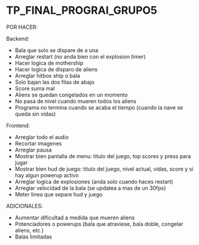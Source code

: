 # TP_FINAL_PROGRAI_GRUPO5

POR HACER:

Backend:
- Bala que solo se dispare de a una
- Arreglar restart (no anda bien con el explosion timer)
- Hacer logica de mothership
- Hacer logica de disparo de aliens
- Arreglar hitbox ship o bala
- Solo bajan las dos filas de abajo
- Score suma mal
- Aliens se quedan congelados en un momento
- No pasa de nivel cuando mueren todos los aliens
- Programa no termina cuando se acaba el tiempo (cuando la nave se queda sin vidas)

Frontend:
- Arreglar todo el audio
- Recortar imagenes
- Arreglar pausa
- Mostrar bien pantalla de menu: titulo del juego, top scores y press para jugar
- Mostrar bien hud de juego: titulo del juego, nivel actual, vidas, score y si hay algun powerup activo
- Arreglar logica de explosiones (anda solo cuando haces restart)
- Arreglar velocidad de la bala (se updatea a mas de un 30fps)
- Meter linea que separe hud y juego

ADICIONALES:
- Aumentar dificultad a medida que mueren aliens
- Potenciadores o powerups (bala que atraviese, bala doble, congelar aliens, etc.)
- Balas limitadas
